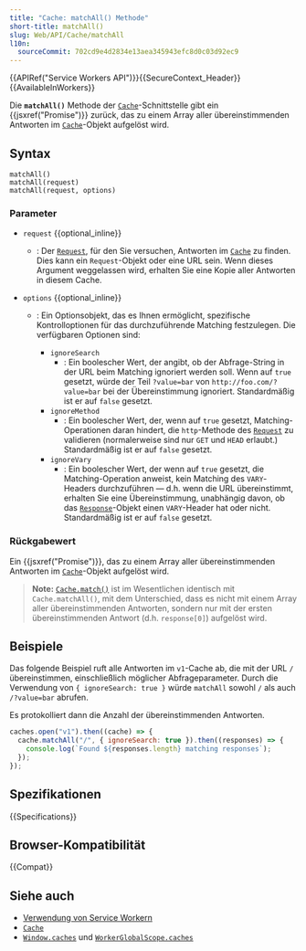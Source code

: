 ```yaml
---
title: "Cache: matchAll() Methode"
short-title: matchAll()
slug: Web/API/Cache/matchAll
l10n:
  sourceCommit: 702cd9e4d2834e13aea345943efc8d0c03d92ec9
---
```


{{APIRef("Service Workers API")}}{{SecureContext_Header}}{{AvailableInWorkers}}

Die **`matchAll()`** Methode der [`Cache`](/de/docs/Web/API/Cache)-Schnittstelle gibt ein {{jsxref("Promise")}} zurück, das zu einem Array aller übereinstimmenden Antworten im [`Cache`](/de/docs/Web/API/Cache)-Objekt aufgelöst wird.

## Syntax

```js-nolint
matchAll()
matchAll(request)
matchAll(request, options)
```

### Parameter

- `request` {{optional_inline}}
  - : Der [`Request`](/de/docs/Web/API/Request), für den Sie versuchen, Antworten im [`Cache`](/de/docs/Web/API/Cache) zu finden. Dies kann ein `Request`-Objekt oder eine URL sein. Wenn dieses Argument weggelassen wird, erhalten Sie eine Kopie aller Antworten in diesem Cache.
- `options` {{optional_inline}}

  - : Ein Optionsobjekt, das es Ihnen ermöglicht, spezifische Kontrolloptionen für das durchzuführende Matching festzulegen. Die verfügbaren Optionen sind:

    - `ignoreSearch`
      - : Ein boolescher Wert, der angibt, ob der Abfrage-String in der URL beim Matching ignoriert werden soll. Wenn auf `true` gesetzt, würde der Teil `?value=bar` von `http://foo.com/?value=bar` bei der Übereinstimmung ignoriert. Standardmäßig ist er auf `false` gesetzt.
    - `ignoreMethod`
      - : Ein boolescher Wert, der, wenn auf `true` gesetzt, Matching-Operationen daran hindert, die `http`-Methode des [`Request`](/de/docs/Web/API/Request) zu validieren (normalerweise sind nur `GET` und `HEAD` erlaubt.) Standardmäßig ist er auf `false` gesetzt.
    - `ignoreVary`
      - : Ein boolescher Wert, der wenn auf `true` gesetzt, die Matching-Operation anweist, kein Matching des `VARY`-Headers durchzuführen — d.h. wenn die URL übereinstimmt, erhalten Sie eine Übereinstimmung, unabhängig davon, ob das [`Response`](/de/docs/Web/API/Response)-Objekt einen `VARY`-Header hat oder nicht. Standardmäßig ist er auf `false` gesetzt.

### Rückgabewert

Ein {{jsxref("Promise")}}, das zu einem Array aller übereinstimmenden Antworten im [`Cache`](/de/docs/Web/API/Cache)-Objekt aufgelöst wird.

> **Note:** [`Cache.match()`](/de/docs/Web/API/Cache/match) ist im Wesentlichen identisch mit `Cache.matchAll()`, mit dem Unterschied, dass es nicht mit einem Array aller übereinstimmenden Antworten, sondern nur mit der ersten übereinstimmenden Antwort (d.h. `response[0]`) aufgelöst wird.

## Beispiele

Das folgende Beispiel ruft alle Antworten im `v1`-Cache ab, die mit der URL `/` übereinstimmen, einschließlich möglicher Abfrageparameter. Durch die Verwendung von `{ ignoreSearch: true }` würde `matchAll` sowohl `/` als auch `/?value=bar` abrufen.

Es protokolliert dann die Anzahl der übereinstimmenden Antworten.

```js
caches.open("v1").then((cache) => {
  cache.matchAll("/", { ignoreSearch: true }).then((responses) => {
    console.log(`Found ${responses.length} matching responses`);
  });
});
```

## Spezifikationen

{{Specifications}}

## Browser-Kompatibilität

{{Compat}}

## Siehe auch

- [Verwendung von Service Workern](/de/docs/Web/API/Service_Worker_API/Using_Service_Workers)
- [`Cache`](/de/docs/Web/API/Cache)
- [`Window.caches`](/de/docs/Web/API/Window/caches) und [`WorkerGlobalScope.caches`](/de/docs/Web/API/WorkerGlobalScope/caches)
